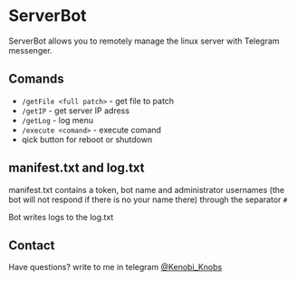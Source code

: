 # ServerBot

ServerBot allows you to remotely manage the linux server with Telegram messenger.

## Comands

* `/getFile <full patch>` - get file to patch
* `/getIP` - get server IP adress
* `/getLog` - log menu
* `/execute <comand>` - execute comand
* qick button for reboot or shutdown
  
## manifest.txt and log.txt

manifest.txt contains a token, bot name and administrator usernames (the bot will not respond if there is no your name there) through the separator `#`

Bot writes logs to the log.txt

## Contact

Have questions? write to me in telegram [@Kenobi_Knobs](https://t.me/Kenobi_Knobs)
